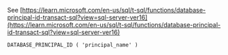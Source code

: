 See [https://learn.microsoft.com/en-us/sql/t-sql/functions/database-principal-id-transact-sql?view=sql-server-ver16](https://learn.microsoft.com/en-us/sql/t-sql/functions/database-principal-id-transact-sql?view=sql-server-ver16)
```
DATABASE_PRINCIPAL_ID ( 'principal_name' )
```
